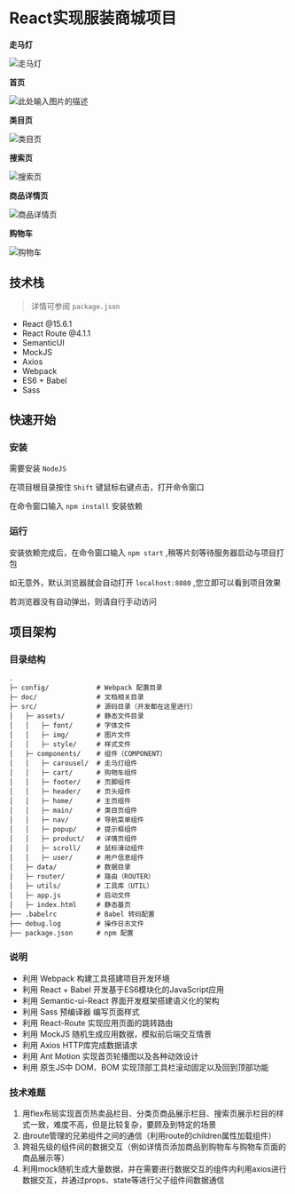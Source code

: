 ﻿# React实现服装商城项目

**走马灯**

![走马灯][1]

**首页**

![此处输入图片的描述][2]

**类目页**

![类目页][3]

**搜索页**

![搜索页][5]

**商品详情页**

![商品详情页][6]

**购物车**

![购物车][4]

## 技术栈

>  详情可参阅 `package.json`

 - React @15.6.1
 - React Route @4.1.1
 - SemanticUI
 - MockJS
 - Axios
 - Webpack
 - ES6 + Babel
 - Sass

## 快速开始

### 安装

需要安装 `NodeJS` 

在项目根目录按住 `Shift` 键鼠标右键点击，打开命令窗口

在命令窗口输入 `npm install` 安装依赖

### 运行

安装依赖完成后，在命令窗口输入 `npm start` ,稍等片刻等待服务器启动与项目打包

如无意外，默认浏览器就会自动打开 `localhost:8080` ,您立即可以看到项目效果

若浏览器没有自动弹出，则请自行手动访问

## 项目架构
### 目录结构

    .
    ├─ config/            # Webpack 配置目录
    ├─ doc/               # 文档相关目录
    ├─ src/               # 源码目录（开发都在这里进行）
    │   ├─ assets/        # 静态文件目录
    │   │   ├─ font/      # 字体文件
    │   │   ├─ img/       # 图片文件
    │   │   ├─ style/     # 样式文件
    │   ├─ components/    # 组件（COMPONENT）
    │   │   ├─ carousel/  # 走马灯组件
    │   │   ├─ cart/      # 购物车组件
    │   │   ├─ footer/    # 页脚组件
    │   │   ├─ header/    # 页头组件
    │   │   ├─ home/      # 主页组件
    │   │   ├─ main/      # 类目页组件
    │   │   ├─ nav/       # 导航菜单组件
    │   │   ├─ popup/     # 提示框组件
    │   │   ├─ product/   # 详情页组件
    │   │   ├─ scroll/    # 鼠标滑动组件
    │   │   ├─ user/      # 用户信息组件
    │   ├─ data/          # 数据目录
    │   ├─ router/        # 路由（ROUTER）
    │   ├─ utils/         # 工具库（UTIL）
    │   ├─ app.js         # 启动文件
    │   ├─ index.html     # 静态基页
    ├── .babelrc          # Babel 转码配置
    ├── debug.log         # 操作日志文件
    ├── package.json      # npm 配置

### 说明

 - 利用 Webpack 构建工具搭建项目开发环境
 - 利用 React + Babel 开发基于ES6模块化的JavaScript应用
 - 利用 Semantic-ui-React 界面开发框架搭建语义化的架构
 - 利用 Sass 预编译器 编写页面样式
 - 利用 React-Route 实现应用页面的跳转路由
 - 利用 MockJS 随机生成应用数据，模拟前后端交互情景
 - 利用 Axios HTTP库完成数据请求
 - 利用 Ant Motion 实现首页轮播图以及各种动效设计
 - 利用 原生JS中 DOM、BOM  实现顶部工具栏滚动固定以及回到顶部功能

### 技术难题

 1. 用flex布局实现首页热卖品栏目、分类页商品展示栏目、搜索页展示栏目的样式一致，难度不高，但是比较复杂，要顾及到特定的场景
 2. 由route管理的兄弟组件之间的通信（利用route的children属性加载组件）
 3. 跨祖先级的组件间的数据交互（例如详情页添加商品到购物车与购物车页面的商品展示等）
 4. 利用mock随机生成大量数据，并在需要进行数据交互的组件内利用axios进行数据交互，并通过props、state等进行父子组件间数据通信


  [1]: http://wx2.sinaimg.cn/mw690/c0096cf9ly1fhyehc4l5gj214u0lo1kx.jpg
  [2]: http://wx2.sinaimg.cn/mw690/c0096cf9ly1fhyehs8onwj214u0lowlr.jpg
  [3]: http://wx2.sinaimg.cn/mw690/c0096cf9ly1fhyeho2ooyj214u0lomzz.jpg
  [4]: http://wx3.sinaimg.cn/mw690/c0096cf9ly1fhyehkdi8aj214u0lo75w.jpg
  [5]: http://wx2.sinaimg.cn/mw690/c0096cf9ly1fhyeimp3b9j214u0lon0q.jpg
  [6]: http://wx3.sinaimg.cn/mw690/c0096cf9ly1fhyehw4glqj214u0lotc5.jpg